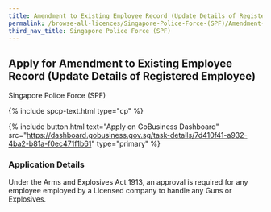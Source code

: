 ```yaml
---
title: Amendment to Existing Employee Record (Update Details of Registered Employee)
permalink: /browse-all-licences/Singapore-Police-Force-(SPF)/Amendment-to-Existing-Employee-Record-(Update-Details-of-Registered-Employee)
third_nav_title: Singapore Police Force (SPF)
---
```


## Apply for Amendment to Existing Employee Record (Update Details of Registered Employee)

Singapore Police Force (SPF)

{% include spcp-text.html type="cp" %}

{% include button.html text="Apply on GoBusiness Dashboard" src="https://dashboard.gobusiness.gov.sg/task-details/7d410f41-a932-4ba2-b81a-f0ec471f1b61" type="primary" %}

<H3>Application Details</H3>

Under the Arms and Explosives Act 1913, an approval is required for any employee employed by a Licensed company to handle any Guns or  Explosives. 

